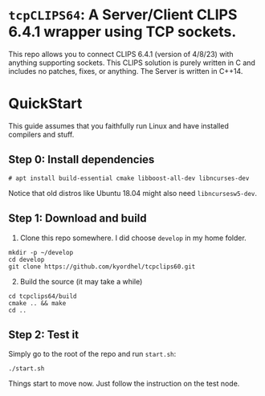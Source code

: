 # `tcpCLIPS64`: A Server/Client CLIPS 6.4.1 wrapper using TCP sockets.
This repo allows you to connect CLIPS 6.4.1 (version of 4/8/23) with anything supporting sockets.
This CLIPS solution is purely written in C and includes no patches, fixes, or anything.
The Server is written in C++14.

# QuickStart

This guide assumes that you faithfully run Linux and have installed compilers and stuff.


## Step 0: Install dependencies
```
# apt install build-essential cmake libboost-all-dev libncurses-dev
```

Notice that old distros like Ubuntu 18.04 might also need `libncursesw5-dev`.


## Step 1: Download and build
1. Clone this repo somewhere. I did choose `develop` in my home folder.
```
mkdir -p ~/develop
cd develop
git clone https://github.com/kyordhel/tcpclips60.git
```

2. Build the source (it may take a while)
```
cd tcpclips64/build
cmake .. && make
cd ..
```


## Step 2: Test it
Simply go to the root of the repo and run `start.sh`:
```
./start.sh
```

Things start to move now.
Just follow the instruction on the test node.
